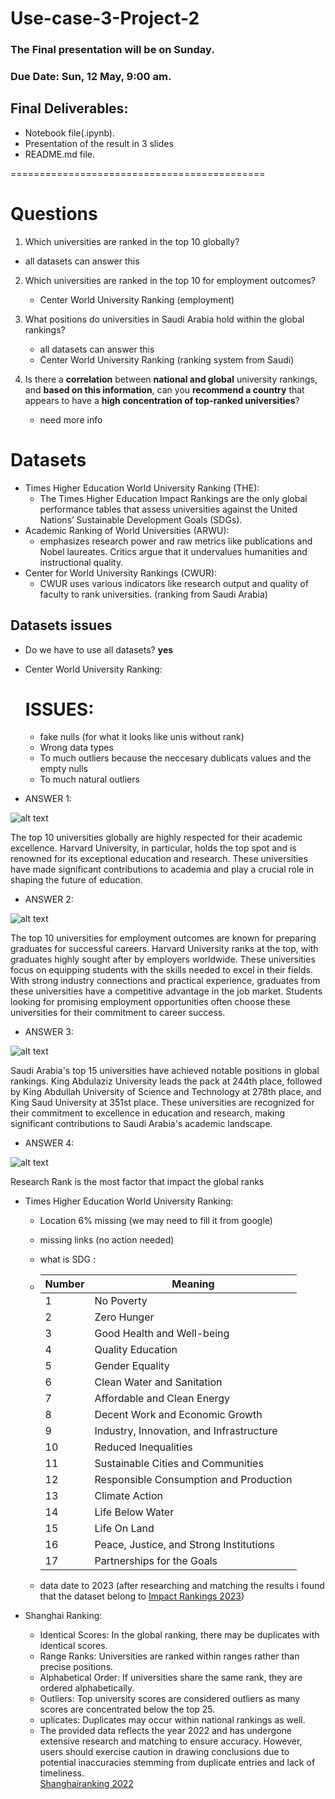 # Use-case-3-Project-2

### The Final presentation will be on Sunday.

### Due Date: Sun, 12 May, 9:00 am.

## Final Deliverables:

- Notebook file(.ipynb).
- Presentation of the result in 3 slides
- README.md file.

============================================

# Questions

1. Which universities are ranked in the top 10 globally?

- all datasets can answer this

2. Which universities are ranked in the top 10 for employment outcomes?

   - Center World University Ranking (employment)

3. What positions do universities in Saudi Arabia hold within the global rankings?

   - all datasets can answer this
   - Center World University Ranking (ranking system from Saudi)

4. Is there a **correlation** between **national and global** university rankings, and
   **based on this information**, can you **recommend a country** that appears to
   have a **high concentration of top-ranked universities**?
   - need more info

# Datasets

- Times Higher Education World University Ranking (THE):
  - The Times Higher Education Impact Rankings are the only global performance tables that assess universities against the United Nations’ Sustainable Development Goals (SDGs).
- Academic Ranking of World Universities (ARWU):
  - emphasizes research power and raw metrics like publications and Nobel laureates. Critics argue that it undervalues humanities and instructional quality.
- Center for World University Rankings (CWUR):
  - CWUR uses various indicators like research output and quality of faculty to rank universities. (ranking from Saudi Arabia)

## Datasets issues

- Do we have to use all datasets? **yes**

- Center World University Ranking:

  # ISSUES: 
  - fake nulls (for what it looks like unis without rank)
  - Wrong data types 
  - To much outliers because the neccesary dublicats values and the empty nulls
  - To much natural outliers


- ANSWER 1:

![alt text](images/ANSWER_1_TOP10.png)

The top 10 universities globally are highly respected for their academic excellence. Harvard University, in particular, holds the top spot and is renowned for its exceptional education and research. These universities have made significant contributions to academia and play a crucial role in shaping the future of education.


- ANSWER 2:

![alt text](images/ANSWER_2_TOPoutcomes.png)

The top 10 universities for employment outcomes are known for preparing graduates for successful careers. Harvard University ranks at the top, with graduates highly sought after by employers worldwide. These universities focus on equipping students with the skills needed to excel in their fields. With strong industry connections and practical experience, graduates from these universities have a competitive advantage in the job market. Students looking for promising employment opportunities often choose these universities for their commitment to career success.

- ANSWER 3:

![alt text](images/ANSWER_3_TOPGLOBALksA.png)

Saudi Arabia's top 15 universities have achieved notable positions in global rankings. King Abdulaziz University leads the pack at 244th place, followed by King Abdullah University of Science and Technology at 278th place, and King Saud University at 351st place. These universities are recognized for their commitment to excellence in education and research, making significant contributions to Saudi Arabia's academic landscape.

- ANSWER 4:

![alt text](images/ANSWER_4_MOSTimpact.png)

Research Rank is the most factor that impact the global ranks


- Times Higher Education World University Ranking:

  - Location 6% missing (we may need to fill it from google)
  - missing links (no action needed)
  - what is SDG :
  - | Number | Meaning                                  |
    | ------ | ---------------------------------------- |
    | 1      | No Poverty                               |
    | 2      | Zero Hunger                              |
    | 3      | Good Health and Well-being               |
    | 4      | Quality Education                        |
    | 5      | Gender Equality                          |
    | 6      | Clean Water and Sanitation               |
    | 7      | Affordable and Clean Energy              |
    | 8      | Decent Work and Economic Growth          |
    | 9      | Industry, Innovation, and Infrastructure |
    | 10     | Reduced Inequalities                     |
    | 11     | Sustainable Cities and Communities       |
    | 12     | Responsible Consumption and Production   |
    | 13     | Climate Action                           |
    | 14     | Life Below Water                         |
    | 15     | Life On Land                             |
    | 16     | Peace, Justice, and Strong Institutions  |
    | 17     | Partnerships for the Goals               |

  - data date to 2023 (after researching and matching the results i found that the dataset belong to [Impact Rankings 2023](https://www.timeshighereducation.com/impactrankings))

- Shanghai Ranking:
  - Identical Scores: In the global ranking, there may be duplicates with identical scores.
  - Range Ranks: Universities are ranked within ranges rather than precise positions.
  - Alphabetical Order: If universities share the same rank, they are ordered alphabetically.
  - Outliers: Top university scores are considered outliers as many scores are concentrated below the top 25.
  - uplicates: Duplicates may occur within national rankings as well.
  - The provided data reflects the year 2022 and has undergone extensive research and matching to ensure accuracy. However, users should exercise caution in drawing conclusions due to potential inaccuracies stemming from duplicate entries and lack of timeliness.      
  [Shanghairanking 2022](https://www.shanghairanking.com/rankings/arwu/2022)
